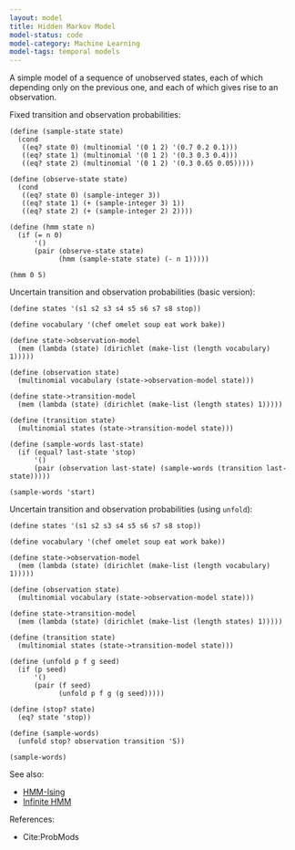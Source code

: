 ```yaml
---
layout: model
title: Hidden Markov Model
model-status: code
model-category: Machine Learning
model-tags: temporal models
---
```


A simple model of a sequence of unobserved states, each of which
depending only on the previous one, and each of which gives rise to
an observation.

Fixed transition and observation probabilities:

    (define (sample-state state)
      (cond
       ((eq? state 0) (multinomial '(0 1 2) '(0.7 0.2 0.1)))
       ((eq? state 1) (multinomial '(0 1 2) '(0.3 0.3 0.4)))
       ((eq? state 2) (multinomial '(0 1 2) '(0.3 0.65 0.05)))))
    
    (define (observe-state state)
      (cond
       ((eq? state 0) (sample-integer 3))
       ((eq? state 1) (+ (sample-integer 3) 1))
       ((eq? state 2) (+ (sample-integer 2) 2))))
    
    (define (hmm state n)
      (if (= n 0)
          '()
          (pair (observe-state state)
                (hmm (sample-state state) (- n 1)))))
    
    (hmm 0 5)

Uncertain transition and observation probabilities (basic version):

    (define states '(s1 s2 s3 s4 s5 s6 s7 s8 stop))
    
    (define vocabulary '(chef omelet soup eat work bake))
    
    (define state->observation-model
      (mem (lambda (state) (dirichlet (make-list (length vocabulary) 1)))))
    
    (define (observation state)
      (multinomial vocabulary (state->observation-model state)))
    
    (define state->transition-model
      (mem (lambda (state) (dirichlet (make-list (length states) 1)))))
    
    (define (transition state)
      (multinomial states (state->transition-model state)))

    (define (sample-words last-state)
      (if (equal? last-state 'stop)
          '()
          (pair (observation last-state) (sample-words (transition last-state)))))
    
    (sample-words 'start)

Uncertain transition and observation probabilities (using `unfold`):

    (define states '(s1 s2 s3 s4 s5 s6 s7 s8 stop))
    
    (define vocabulary '(chef omelet soup eat work bake))
    
    (define state->observation-model
      (mem (lambda (state) (dirichlet (make-list (length vocabulary) 1)))))
    
    (define (observation state)
      (multinomial vocabulary (state->observation-model state)))
    
    (define state->transition-model
      (mem (lambda (state) (dirichlet (make-list (length states) 1)))))
    
    (define (transition state)
      (multinomial states (state->transition-model state)))
    
    (define (unfold p f g seed)
      (if (p seed)
          '()
          (pair (f seed)
                (unfold p f g (g seed)))))
    
    (define (stop? state)
      (eq? state 'stop))
       
    (define (sample-words)
      (unfold stop? observation transition 'S))
    
    (sample-words)

See also:

- [HMM-Ising](/models/hmm-ising.html)
- [Infinite HMM](/models/infinite-hmm.html)

References:

- Cite:ProbMods
